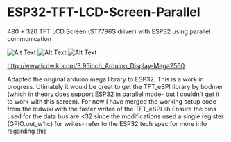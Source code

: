 # ESP32-TFT-LCD-Screen-Parallel
480 * 320 TFT LCD Screen (ST7796S driver) with ESP32 using parallel communication

![Alt Text](https://raw.github.com/kpatel122/ESP32-TFT-LCD-Screen-Parallel/main/docs/pics/esp32.png)
![Alt Text](https://raw.github.com/kpatel122/ESP32-TFT-LCD-Screen-Parallel/main/docs/pics/screen0.jpg)
![Alt Text](https://raw.github.com/kpatel122/ESP32-TFT-LCD-Screen-Parallel/main/docs/pics/screen1.jpg)

http://www.lcdwiki.com/3.95inch_Arduino_Display-Mega2560

Adapted the original arduino mega library to ESP32. This is a work in progress. Utimately it would be great to get the TFT_eSPI library by bodmer (which in theory does support ESP32 in parallel mode- but I couldn't get it to work with this screen). For now I have merged the working setup code from the lcdwiki with the faster writes of the TFT_eSPI lib
Ensure the pins used for the data bus are <32 since the modifications used a single register (GPIO.out_w1tc) for writes- refer to the ESP32 tech spec for more info regarding this
